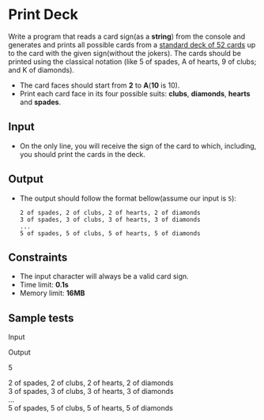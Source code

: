 # Print Deck

Write a program that reads a card sign(as a  **string**) from the console and generates and prints all possible cards from a  [standard deck of 52 cards](http://en.wikipedia.org/wiki/Standard_52-card_deck)  up to the card with the given sign(without the jokers). The cards should be printed using the classical notation (like 5 of spades, A of hearts, 9 of clubs; and K of diamonds).

-   The card faces should start from  **2**  to  **A**(**10**  is 10).
-   Print each card face in its four possible suits:  **clubs**,  **diamonds**,  **hearts**  and  **spades**.

## Input

-   On the only line, you will receive the sign of the card to which, including, you should print the cards in the deck.

## Output

-   The output should follow the format bellow(assume our input is  `5`):
    
    ```
    2 of spades, 2 of clubs, 2 of hearts, 2 of diamonds
    3 of spades, 3 of clubs, 3 of hearts, 3 of diamonds
    ...
    5 of spades, 5 of clubs, 5 of hearts, 5 of diamonds
    
    ```
    
## Constraints

-   The input character will always be a valid card sign.
-   Time limit:  **0.1s**
-   Memory limit:  **16MB**

## Sample tests

Input

Output

5

2 of spades, 2 of clubs, 2 of hearts, 2 of diamonds  
3 of spades, 3 of clubs, 3 of hearts, 3 of diamonds  
...  
5 of spades, 5 of clubs, 5 of hearts, 5 of diamonds




